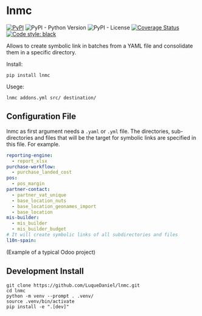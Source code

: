 # lnmc

[![PyPI](https://img.shields.io/pypi/v/lnmc)](https://pypi.org/project/lnmc/)
![PyPI - Python Version](https://img.shields.io/pypi/pyversions/lnmc)
![PyPI - License](https://img.shields.io/pypi/l/lnmc)
[![Coverage Status](https://coveralls.io/repos/github/LuqueDaniel/lnmc/badge.svg?branch=master)](https://coveralls.io/github/LuqueDaniel/lnmc?branch=master)
[![Code style: black](https://img.shields.io/badge/code%20style-black-000000.svg)](https://github.com/psf/black)

Allows to create symbolic link in batches from a YAML file and consolidate them in a
specific directory.

Install:

```shell
pip install lnmc
```

Usege:

```shell
lnmc addons.yml src/ destination/
```

## Configuration File

lnmc as first argument needs a `.yaml` or `.yml` file. The directories, sub-directories
and files that will be the target for symbolic links are specified in this file. For example.

```yaml
reporting-engine:
  - report_xlsx
purchase-workflow:
  - purchase_landed_cost
pos:
  - pos_margin
partner-contact:
  - partner_vat_unique
  - base_location_nuts
  - base_location_geonames_import
  - base_location
mis-builder:
  - mis_builder
  - mis_builder_budget
# It will create symbolic links of all subdirectories and files
l10n-spain:
```

(Example of a typical Odoo project)

## Development Install

```shell
git clone https://github.com/LuqueDaniel/lnmc.git
cd lnmc
python -m venv --prompt . .venv/
source .venv/bin/activate
pip install -e ".[dev]"
```
